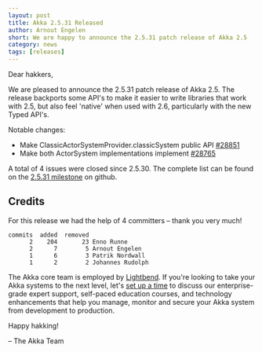 ```yaml
---
layout: post
title: Akka 2.5.31 Released
author: Arnout Engelen
short: We are happy to announce the 2.5.31 patch release of Akka 2.5
category: news
tags: [releases]
---
```


Dear hakkers,

We are pleased to announce the 2.5.31 patch release of Akka 2.5. The release backports some API's to make it easier to write libraries that work with 2.5, but also feel 'native' when used with 2.6, particularly with the new Typed API's.

Notable changes:

* Make ClassicActorSystemProvider.classicSystem public API [#28851](https://github.com/akka/akka/pull/28851)
* Make both ActorSystem implementations implement [#28765](https://github.com/akka/akka/pull/28765)


A total of 4 issues were closed since 2.5.30. The complete list can be found on the [2.5.31 milestone](https://github.com/akka/akka/milestone/163?closed=1) on github.

## Credits

For this release we had the help of 4 committers – thank you very much!

```
commits  added  removed
      2    204       23 Enno Runne
      2      7        5 Arnout Engelen
      1      6        3 Patrik Nordwall
      1      2        2 Johannes Rudolph
```

The Akka core team is employed by [Lightbend](https://www.lightbend.com). If you're looking to take your Akka systems to the next level, let's [set up a time](https://www.lightbend.com/contact) to discuss our enterprise-grade expert support, self-paced education courses, and technology enhancements that help you manage, monitor and secure your Akka system from development to production.

Happy hakking!

– The Akka Team

